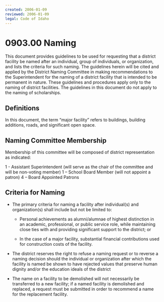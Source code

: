 ```yaml
---
created: 2006-01-09
reviewed: 2006-01-09
legal: Code of Idaho
---
```


# 0903.00 Naming

This document provides guidelines to be used for requesting that a district facility be named after an individual, group of individuals, or organization, and lists the criteria for such naming. The guidelines herein will be cited and applied by the District Naming Committee in making recommendations to the Superintendent for the naming of a district facility that is intended to be permanent in nature. These guidelines and procedures apply only to the naming of district facilities. The guidelines in this document do not apply to the naming of scholarships.


## Definitions


In this document, the term “major facility” refers to buildings, building additions, roads, and significant open space.


## Naming Committee Membership


Membership of this committee will be composed of district representation as indicated:


1 - Assistant Superintendent (will serve as the chair of the committee and will be non-voting member) 1 – School Board Member (will not appoint a patron) 4 – Board Appointed Patrons


## Criteria for Naming


- The primary criteria for naming a facility after individual(s) and organization(s) shall include but not be limited to:

    - Personal achievements as alumni/alumnae of highest distinction in an academic, professional, or     public service role, while maintaining close ties with and providing significant support to the     district; or

    - In the case of a major facility, substantial financial contributions used for construction costs of the     facility.

- The district reserves the right to refuse a naming request or to reverse a naming decision should the individual or organization after which the facility is named be shown to have rejected values that preserve human dignity and/or the education ideals of the district

- The name on a facility to be demolished will not necessarily be transferred to a new facility; if a named facility is demolished and replaced, a request must be submitted in order to recommend a name for the replacement facility.


